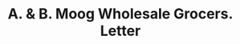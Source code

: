---
doi: 10.7916/D88K8N25
date_other: '1880'
date_other_textual: 1880-1889
form: correspondence
genre:
- Letters (correspondence)
name:
- A. & B. Moog Wholesale Grocers
object_in_context_url: https://biggert.cul.columbia.edu/items/view/ave_biggert_00002
subject_hierarchical_geographic:
- Mobile, Alabama, United States
subject_name:
- A. & B. Moog Wholesale Grocers
title: A. & B. Moog Wholesale Grocers. Letter
sort_title: A. & B. Moog Wholesale Grocers. Letter
call_number: ave_biggert_00002
coordinates:
- 30.694444444444446,-88.04305555555555
pid: ave_biggert_00002
identifiers: ave_biggert_00002
thumbnail: https://derivativo-2.library.columbia.edu/iiif/2/ldpd:343042/full/!256,256/0/native.jpg
permalink: /biggert/ave_biggert_00002/
layout: iiif-image-page
---